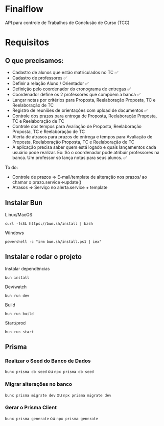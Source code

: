 # Finalflow
API para controle de Trabalhos de Conclusão de Curso (TCC)

# Requisitos
## O que precisamos:
- Cadastro de alunos que estão matriculados no TC ✅
- Cadastro de professores ✅
- Definir a relação Aluno / Orientador ✅
- Definição pelo coordenador do cronograma de entregas ✅
- Coordenador define os 2 professores que compõem a banca ✅
- Lançar notas por critérios para Proposta, Reelaboração Proposta, TC e Reelaboração de TC
- Registro de reuniões de orientações com upload de documentos ✅
- Controle dos prazos para entrega de Proposta, Reelaboração Proposta, TC e Reelaboração de TC
- Controle dos tempos para Avaliação de Proposta, Reelaboração Proposta, TC e Reelaboração de TC
- Alerta de atrasos para prazos de entrega e tempos para Avaliação de Proposta, Reelaboração Proposta, TC e Reelaboração de TC
- A aplicação precisa saber quem está logado e quais lançamentos cada usuário pode realizar. Ex: Só o coordenador pode atribuir professores na banca. Um professor só lança notas para seus alunos. ✅


To do:
- Controle de prazos => E-mail/template de alteração nos prazos/ ao chamar o prazo.service->update()
- Atrasos => Serviço no alerta.service + template


## Instalar Bun

Linux/MacOS

```curl -fsSL https://bun.sh/install | bash```

Windows

```powershell -c "irm bun.sh/install.ps1 | iex"```


## Instalar e rodar o projeto
Instalar dependências

```bun install```

Dev/watch

```bun run dev```

Build

```bun run build```

Start/prod

```bun run start```


## Prisma
### Realizar o Seed do Banco de Dados
```bunx prisma db seed``` ou ```npx prisma db seed```

### Migrar alterações no banco
```bunx prisma migrate dev``` ou ```npx prisma migrate dev```

### Gerar o Prisma Client
```bunx prisma generate``` ou ```npx prisma generate```
